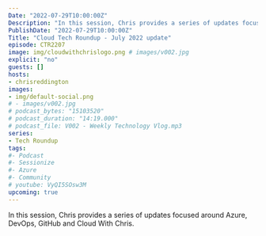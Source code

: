 ```yaml
---
Date: "2022-07-29T10:00:00Z"
Description: "In this session, Chris provides a series of updates focused around Azure, DevOps, GitHub and Cloud With Chris."
PublishDate: "2022-07-29T10:00:00Z"
Title: "Cloud Tech Roundup - July 2022 update"
episode: CTR2207
image: img/cloudwithchrislogo.png # images/v002.jpg
explicit: "no"
guests: []
hosts:
- chrisreddington
images:
- img/default-social.png
# - images/v002.jpg
# podcast_bytes: "15103520"
# podcast_duration: "14:19.000"
# podcast_file: V002 - Weekly Technology Vlog.mp3
series:
- Tech Roundup
tags:
#- Podcast
#- Sessionize
#- Azure
#- Community
# youtube: VyQI5SOsw3M
upcoming: true
---
```

In this session, Chris provides a series of updates focused around Azure, DevOps, GitHub and Cloud With Chris.
